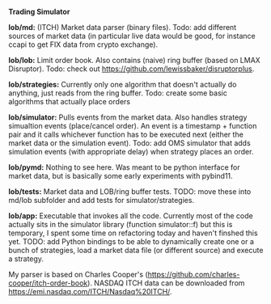 **Trading Simulator**

**lob/md:**
(ITCH) Market data parser (binary files). Todo: add different sources of market data (in particular live data would be good, for instance ccapi to get FIX data from crypto exchange).

**lob/lob:**
Limit order book. Also contains (naive) ring buffer (based on LMAX Disruptor). Todo: check out https://github.com/lewissbaker/disruptorplus.

**lob/strategies:**
Currently only one algorithm that doesn't actually do anything, just reads from the ring buffer. Todo: create some basic algorithms that actually place orders

**lob/simulator:**
Pulls events from the market data. Also handles strategy simualtion events (place/cancel order). An event is a timestamp + function pair and it calls whichever function has to be executed next (either the market data or the simulation event). Todo: add OMS simulator that adds simulation events (with appropriate delay) when strategy places an order.

**lob/pymd:**
Nothing to see here. Was meant to be python interface for market data, but is basically some early experiments with pybind11.

**lob/tests:**
Market data and LOB/ring buffer tests. TODO: move these into md/lob subfolder and add tests for simulator/strategies.

**lob/app:**
Executable that invokes all the code. Currently most of the code actually sits in the simulator library (function simulator::f) but this is temporary, I spent some time on refactoring today and haven't finshed this yet. TODO: add Python bindings to be able to dynamically create one or a bunch of strategies, load a market data file (or different source) and execute a strategy.

My parser is based on Charles Cooper's (https://github.com/charles-cooper/itch-order-book). NASDAQ ITCH data can be downloaded from https://emi.nasdaq.com/ITCH/Nasdaq%20ITCH/.
